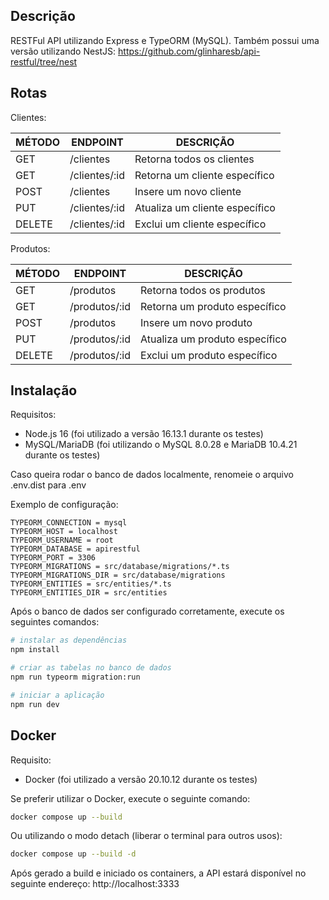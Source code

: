 ## Descrição

RESTFul API utilizando Express e TypeORM (MySQL).
Também possui uma versão utilizando NestJS: https://github.com/glinharesb/api-restful/tree/nest

## Rotas

Clientes:

| MÉTODO | ENDPOINT| DESCRIÇÃO|
|-|-|-|
| GET| /clientes| Retorna todos os clientes|
| GET| /clientes/:id| Retorna um cliente específico|
|POST|/clientes|Insere um novo cliente|
|PUT|/clientes/:id|Atualiza um cliente específico|
|DELETE|/clientes/:id|Exclui um cliente específico

Produtos:

| MÉTODO | ENDPOINT| DESCRIÇÃO|
|-|-|-|
| GET| /produtos| Retorna todos os produtos|
| GET| /produtos/:id| Retorna um produto específico|
|POST|/produtos|Insere um novo produto|
|PUT|/produtos/:id|Atualiza um produto específico|
|DELETE|/produtos/:id|Exclui um produto específico

## Instalação

Requisitos:
- Node.js 16 (foi utilizado a versão 16.13.1 durante os testes)
- MySQL/MariaDB (foi utilizando o MySQL 8.0.28 e MariaDB 10.4.21 durante os testes)

Caso queira rodar o banco de dados localmente, renomeie o arquivo .env.dist para .env

Exemplo de configuração:

```
TYPEORM_CONNECTION = mysql
TYPEORM_HOST = localhost
TYPEORM_USERNAME = root
TYPEORM_DATABASE = apirestful
TYPEORM_PORT = 3306
TYPEORM_MIGRATIONS = src/database/migrations/*.ts
TYPEORM_MIGRATIONS_DIR = src/database/migrations
TYPEORM_ENTITIES = src/entities/*.ts
TYPEORM_ENTITIES_DIR = src/entities
```

Após o banco de dados ser configurado corretamente, execute os seguintes comandos:

```bash
# instalar as dependências
npm install

# criar as tabelas no banco de dados
npm run typeorm migration:run

# iniciar a aplicação
npm run dev
```

## Docker

Requisito:
- Docker (foi utilizado a versão 20.10.12 durante os testes)

Se preferir utilizar o Docker, execute o seguinte comando:

```bash
docker compose up --build
```

Ou utilizando o modo detach (liberar o terminal para outros usos):


```bash
docker compose up --build -d
```

Após gerado a build e iniciado os containers, a API estará disponível no seguinte endereço: http://localhost:3333
